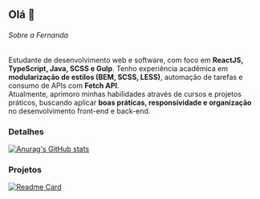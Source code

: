 ## Olá 👋


###### Sobre a Fernanda 
Estudante de desenvolvimento web e software, com foco em **ReactJS, TypeScript, Java, SCSS e Gulp**. Tenho experiência acadêmica em **modularização de estilos (BEM, SCSS, LESS)**, automação de tarefas e consumo de APIs com **Fetch API**.  
Atualmente, aprimoro minhas habilidades através de cursos e projetos práticos, buscando aplicar **boas práticas, responsividade e organização** no desenvolvimento front-end e back-end.  

### Detalhes

[![Anurag's GitHub stats](https://github-readme-stats.vercel.app/api?username=FerRufato&show_icons=true&theme=dark)](https://github.com/anuraghazra/github-readme-stats)

### Projetos

[![Readme Card](https://github-readme-stats.vercel.app/api/pin/?username=FerRufato&repo=pedrogithub2406.github.io&theme=dark)](https://github.com/anuraghazra/github-readme-stats)
